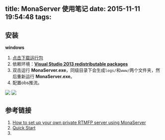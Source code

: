 title: MonaServer 使用笔记
date: 2015-11-11 19:54:48
tags:
---
## 安装
**windows**
1. [点击下载运行包][link2]
1. 依赖环境：**[Visual Studio 2013 redistributable packages][link3]**
2. 双击运行 **MonaServer.exe**，同级目录下会生成`logs/`和`www/`两个文件夹，然后重新运行 **MonaServer.exe**。
1. 配置obs推流。

![](/imgs/MonaServer-1.png)
![](/imgs/MonaServer-2.png)


## 参考链接

1. [How to set up your own private RTMFP server using MonaServer][link1]
2. [Quick Start](http://www.monaserver.ovh/quickstart.html)
3. 




[link1]: https://obsproject.com/forum/resources/how-to-set-up-your-own-private-rtmfp-server-using-monaserver.153/

[link2]: http://sourceforge.net/projects/monaserver/files/MonaServer_Windows_32.zip/download
[link3]: http://www.microsoft.com/en-us/download/details.aspx?id=40784
